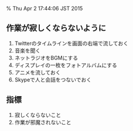 % Thu Apr  2 17:44:06 JST 2015

## 作業が寂しくならないように

1. Twitterのタイムラインを画面の右端で流しておく
1. 音楽を聞く
1. ネットラジオをBGMにする
1. ディスプレイの一枚をフォトアルバムにする
1. アニメを流しておく
1. Skypeで人と会話をつないでおく

## 指標

1. 寂しくならないこと
1. 作業が邪魔されないこと

